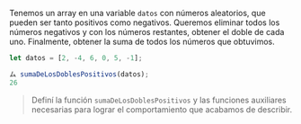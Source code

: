Tenemos un array en una variable `datos` con números aleatorios, que pueden ser tanto positivos como negativos. Queremos eliminar todos los números negativos y con los números restantes, obtener el doble de cada uno.
Finalmente, obtener la suma de todos los números que obtuvimos.
 
```js
let datos = [2, -4, 6, 0, 5, -1];

ム sumaDeLosDoblesPositivos(datos);
26
```

> Definí la función `sumaDeLosDoblesPositivos` y las funciones auxiliares necesarias para lograr el comportamiento que acabamos de describir.
